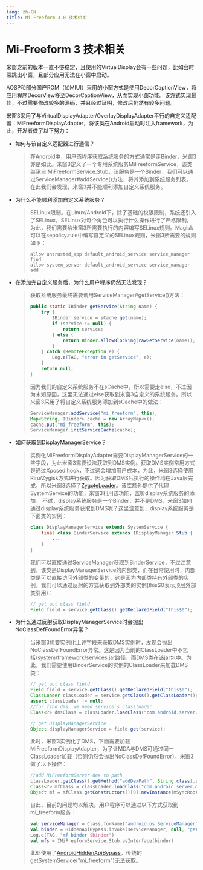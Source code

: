 ```yaml
---
lang: zh-CN
title: Mi-Freeform 3.0 技术相关
---
```

# Mi-Freeform 3 技术相关

米窗之前的版本一直不够稳定，且使用的VirtualDisplay会有一些问题，比如会时常跳出小窗，且部分应用无法在小窗中启动。

AOSP和部分国产ROM（如MIUI）采用的小窗方式是使用DecorCaptionView，将应用程序DecorView移至DecorCaptionView，从而实现小窗功能。该方式实现最佳，不过需要修改较多的源码，并且经过证明，修改后仍然有较多问题。

米窗3采用了与VirtualDisplayAdapter/OverlayDisplayAdapter平行的自定义适配器：MiFreeformDisplayAdapter，将该类在Android启动时注入framework，为此，开发者做了以下努力：

- 如何与该自定义适配器进行通信？

  > 在Android中，用户态程序获取系统服务的方式通常是走Binder，米窗3亦是如此。米窗3定义了一个专用系统服务MiFreeformService，该类继承自IMiFreeformService.Stub，该服务是一个Binder，我们可以通过ServiceManager#addService()方法，将其添加到系统服务列表。在此我们会发现，米窗3并不能顺利添加自定义系统服务。
  >
- 为什么不能顺利添加自定义系统服务？

  > SELinux限制。在Linux/Android下，除了基础的权限限制，系统还引入了SELinux，SELinux对每个角色可以执行什么操作进行了严格限制，为此，我们需要给米窗3所需要执行的内容编写SELinux规则。Magisk可以在sepolicy.rule中编写自定义的SELinux规则，米窗3所需要的规则如下：
  >
  > ```
  > allow untrusted_app default_android_service service_manager find
  > allow system_server default_android_service service_manager add
  > ```
  >
- 在添加完自定义服务后，为什么用户程序仍然无法发现？

  > 获取系统服务最终需要调用ServiceManager#getService()方法：
  >
  > ```java
  > public static IBinder getService(String name) {
  >     try {
  >         IBinder service = sCache.get(name);
  >         if (service != null) {
  >             return service;
  >         } else {
  >             return Binder.allowBlocking(rawGetService(name));
  >         }
  >     } catch (RemoteException e) {
  >         Log.e(TAG, "error in getService", e);
  >     }
  >     return null;
  > }
  > ```
  > 因为我们的自定义系统服务不在sCache中，所以需要走else，不过因为未知原因，这里无法通过else获取到米窗3自定义的系统服务。所以米窗3采用了将自定义系统服务添加到sCache中的做法：
  >
  > ```java
  > ServiceManager.addService("mi_freeform", this);
  > Map<String, IBinder> cache = new ArrayMap<>();
  > cache.put("mi_freeform", this);
  > ServiceManager.initServiceCache(cache);
  > ```
  >
- 如何获取到DisplayManagerService？

  > 实例化MiFreeformDisplayAdapter需要DisplayManagerService的一些字段，为此米窗3需要设法获取到DMS实例。获取DMS实例常用方式是通过Xposed hook，不过这会增加用户成本，为此，米窗3选择使用Riru/Zygisk方式进行获取。因为获取DMS后执行的操作均在Java层完成，所以米窗3选择了[ZygoteLoader](https://github.com/Kr328/ZygoteLoader)。该库额外提供了代理SystemService的功能，米窗3利用该功能，监听display系统服务的添加。
  > 不过，display系统服务是一个Binder，并不是DMS，米窗3如何通过display系统服务获取到DMS呢？这里注意到，display系统服务是下面类的实例：
  >
  > ```java
  > class DisplayManagerService extends SystemService {
  >     final class BinderService extends IDisplayManager.Stub {
  >         ...
  >     }
  > }
  >
  > ```
  > 我们可以直接通过ServiceManager获取到BinderService，不过注意到，该类是DisplayManagerService的内部类，而在日常使用时，内部类是可以直接访问外部类的变量的，这是因为内部类持有外部类的实例。我们可以通过反射的方式获取到外部类的实例(this$0表示顶层外部类引用)：
  >
  > ```java
  > // get out class field
  > Field field = service.getClass().getDeclaredField("this$0");
  > ```
  >
- 为什么通过反射获取DisplayManagerService时会抛出NoClassDefFoundError异常？

  > 当米窗3想要实例化上述字段来获取DMS实例时，发现会抛出NoClassDefFoundError异常。这是因为当前的ClassLoader中不包括/system/framework/services.jar路径，而DMS类在该jar包中。为此，我们需要使用BinderService的实例的ClassLoader来加载DMS类：
  >
  > ```java
  > // get out class field
  > Field field = service.getClass().getDeclaredField("this$0");
  > ClassLoader classLoader = service.getClass().getClassLoader();
  > assert classLoader != null;
  > //for find dms, we need service`s classloader
  > Class<?> dmsClass = classLoader.loadClass("com.android.server.display.DisplayManagerService");
  >
  > // get DisplayManagerService
  > Object displayManagerService = field.get(service);
  > ```
  > 此时，米窗3实例化了DMS，下面需要加载MiFreeformDisplayAdapter，为了让MDA与DMS可通过同一ClassLoader加载（否则仍然会抛出NoClassDefFoundError），米窗3做了以下操作：
  >
  > ```java
  > //add MiFreeformServer dex to path
  > classLoader.getClass().getMethod("addDexPath", String.class).invoke(classLoader, "/system/framework/freeform.dex");
  > Class<?> mfClass = classLoader.loadClass("com.android.server.display.MiFreeformDisplayAdapter");
  > Object mf = mfClass.getConstructors()[0].newInstance(mSyncRoot, mContext, mHandler, mDisplayDeviceRepo, mUiHandler);
  > ```
  > 自此，目前的问题均以解决。用户程序可以通过以下方式获取到mi_freeform服务：
  >
  > ```kotlin
  > val serviceManager = Class.forName("android.os.ServiceManager")
  > val binder = HiddenApiBypass.invoke(serviceManager, null, "getService", "mi_freeform") as IBinder
  > Log.e(TAG, "mf binder $binder")
  > val mfs = IMiFreeformService.Stub.asInterface(binder)
  > ```
  > 此处使用了[AndroidHiddenApiBypass](https://github.com/LSPosed/AndroidHiddenApiBypass)，传统的getSystemService("mi_freeform")无法获取。
  >
